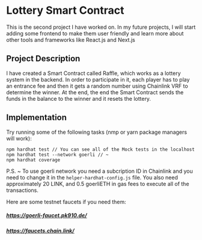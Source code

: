 # Lottery Smart Contract

This is the second project I have worked on. In my future projects, I will start adding some frontend to make them user friendly and learn more about other tools and frameworks like React.js and Next.js

## Project Description

I have created a Smart Contract called Raffle, which works as a lottery system in the backend. In order to participate in it, each player has to play an entrance fee and then it gets a random number using Chainlink VRF to determine the winner. At the end, the end the Smart Contract sends the funds in the balance to the winner and it resets the lottery.

## Implementation

Try running some of the following tasks (nmp or yarn package managers will work):

```
npm hardhat test // You can see all of the Mock tests in the localhost
npm hardhat test --network goerli // ~
npm hardhat coverage
```

P.S. ~ To use goerli network you need a subcription ID in Chainlink and you need to change it in the `helper-hardhat-config.js` file. You also need approximately 20 LINK, and 0.5 goerliETH in gas fees to execute all of the transactions.

Here are some testnet faucets if you need them:
##### https://goerli-faucet.pk910.de/
##### https://faucets.chain.link/

